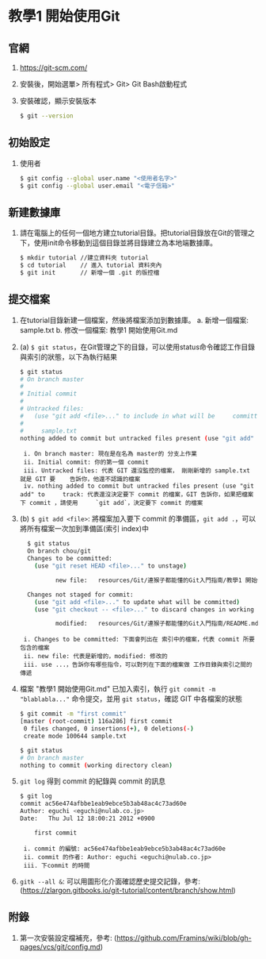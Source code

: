# 教學1 開始使用Git

## 官網

1. https://git-scm.com/
1. 安裝後，開始選單> 所有程式> Git> Git Bash啟動程式
1. 安裝確認，顯示安裝版本

    ```sh
    $ git --version
    ```

## 初始設定

1. 使用者

    ```sh
    $ git config --global user.name "<使用者名字>"
    $ git config --global user.email "<電子信箱>"
    ```

## 新建數據庫

1. 請在電腦上的任何一個地方建立tutorial目錄。把tutorial目錄放在Git的管理之下，使用init命令移動到這個目錄並將目錄建立為本地端數據庫。

     ```sh
     $ mkdir tutorial //建立資料夾 tutorial
     $ cd tutorial    // 進入 tutorial 資料夾內
     $ git init       // 新增一個 .git 的版控檔
     ```

## 提交檔案

1. 在tutorial目錄新建一個檔案，然後將檔案添加到數據庫。
  a. 新增一個檔案: sample.txt
  b. 修改一個檔案: 教學1 開始使用Git.md
1. (a) `$ git status`，在Git管理之下的目錄，可以使用status命令確認工作目錄與索引的狀態，以下為執行結果
    ```sh
    $ git status
    # On branch master
    #
    # Initial commit
    #
    # Untracked files:
    #   (use "git add <file>..." to include in what will be     committed)
    #
    #     sample.txt
    nothing added to commit but untracked files present (use "git add" to track)
    ```

        i. On branch master: 現在是在名為 master的 分支上作業
        ii. Initial commit: 你的第一個 commit
        iii. Untracked files: 代表 GIT 還沒監控的檔案， 剛剛新增的 sample.txt 就是 GIT 要    告訴你，他還不認識的檔案
        iv. nothing added to commit but untracked files present (use "git add" to     track: 代表還沒決定要下 commit 的檔案，GIT 告訴你，如果把檔案下 commit ，請使用     `git add`，決定要下 commit 的檔案
1. (b) `$ git add <file>`: 將檔案加入要下 commit 的準備區，`git add .`，可以將所有檔案一次加到準備區(索引 index)中

    ```sh
      $ git status
      On branch chou/git
      Changes to be committed:
        (use "git reset HEAD <file>..." to unstage)

              new file:   resources/Git/連猴子都能懂的Git入門指南/教學1 開始使用Git.md

      Changes not staged for commit:
        (use "git add <file>..." to update what will be committed)
        (use "git checkout -- <file>..." to discard changes in working directory)

              modified:   resources/Git/連猴子都能懂的Git入門指南/README.md  
    ```

        i. Changes to be committed: 下面會列出在 索引中的檔案，代表 commit 所要包含的檔案
        ii. new file: 代表是新增的，modified: 修改的
        iii. use ...，告訴你有哪些指令，可以對列在下面的檔案做 工作目錄與索引之間的傳遞
1. 檔案 "教學1 開始使用Git.md" 已加入索引，執行 `git commit -m "blablabla..."` 命令提交，並用 `git status`，確認 GIT 中各檔案的狀態

    ```sh
    $ git commit -m "first commit"
    [master (root-commit) 116a286] first commit
     0 files changed, 0 insertions(+), 0 deletions(-)
     create mode 100644 sample.txt

    $ git status
    # On branch master
    nothing to commit (working directory clean)
    ```

1. `git log` 得到 commit 的紀錄與 commit 的訊息

    ```sh
    $ git log
    commit ac56e474afbbe1eab9ebce5b3ab48ac4c73ad60e
    Author: eguchi <eguchi@nulab.co.jp>
    Date:   Thu Jul 12 18:00:21 2012 +0900

        first commit
    ```

        i. commit 的編號: ac56e474afbbe1eab9ebce5b3ab48ac4c73ad60e
        ii. commit 的作者: Author: eguchi <eguchi@nulab.co.jp>
        iii. 下commit 的時間
1. `gitk --all &`: 可以用圖形化介面確認歷史提交記錄，參考: (https://zlargon.gitbooks.io/git-tutorial/content/branch/show.html)

## 附錄 

1. 第一次安裝設定檔補充，參考: (https://github.com/Framins/wiki/blob/gh-pages/vcs/git/config.md)